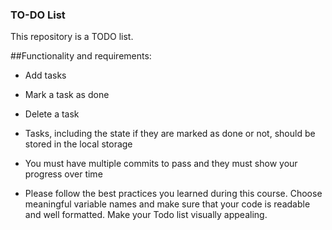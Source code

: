 ### TO-DO List
This repository is a TODO list.

##Functionality and requirements: 
* Add tasks
* Mark a task as done
* Delete a task
* Tasks, including the state if they are marked as done or not, should be stored in the local storage

* You must have multiple commits to pass and they must show your progress over time
* Please follow the best practices you learned during this course. Choose meaningful variable names and make sure that your code is readable and well formatted. Make your Todo list visually appealing.
